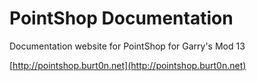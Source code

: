 PointShop Documentation
===============================

Documentation website for PointShop for Garry's Mod 13

[http://pointshop.burt0n.net](http://pointshop.burt0n.net)